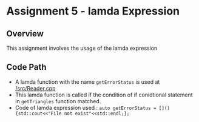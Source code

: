 # Assignment 5 - lamda Expression

## Overview

This assignment involves the usage of the lamda expression

## Code Path ##
- A lamda function with the name `getErrorStatus` is used at [/src/Reader.cpp](#https://github.com/UmeshEkhande/CPP_Adv_Assignments/blob/main/Assignment3/src/Reader.cpp)
- This lamda function is called if the condition of if conidtional statement in `getTriangles` function matched.
- Code of lamda expression used : `auto getErrorStatus = [](){std::cout<<"File not exist"<<std::endl;};`





